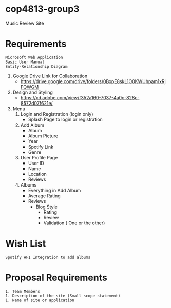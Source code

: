# cop4813-group3
Music Review Site
# Requirements
    Microsoft Web Application
    Basic User Manual
    Entity-Relationship Diagram
1. Google Drive Link for Collaboration
    - https://drive.google.com/drive/folders/0BxpE8skL1O0KWUhpam1xRjFQWGM
1. Design and Styling
    - https://xd.adobe.com/view/f352a160-7037-4a0c-828c-8572d07f621e/
1. Menu
    1. Login and Registration (login only)
        - Splash Page to login or registration
    1. Add Album
        - Album
        - Album Picture
        - Year
        - Spotify Link
        - Genre
    1. User Profile Page
        - User ID
        - Name
        - Location
        - Reviews
    1. Albums
        - Everything in Add Album
        - Average Rating
        - Reviews
            - Blog Style
                - Rating
                - Review
                - Validation ( One or the other)
                
# Wish List
    Spotify API Integration to add albums
# Proposal Requirements
    1. Team Members
    1. Description of the site (Small scope statement)
    1. Name of site or application

  
